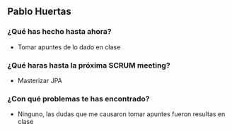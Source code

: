 ## Pablo Huertas
### ¿Qué has hecho hasta ahora?
- Tomar apuntes de lo dado en clase
### ¿Qué haras hasta la próxima SCRUM meeting?
- Masterizar JPA
### ¿Con qué problemas te has encontrado?
- Ninguno, las dudas que me causaron tomar apuntes fueron resultas en clase 
<br><br>